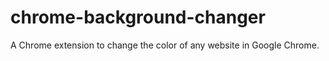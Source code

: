 # chrome-background-changer
A Chrome extension to change the color of any website in Google Chrome.
